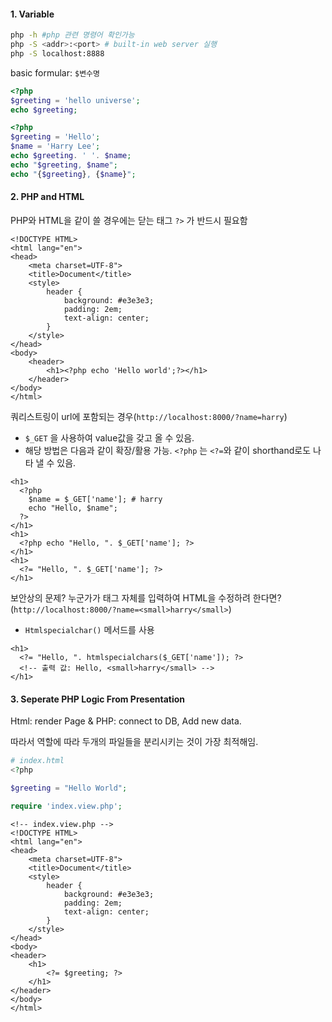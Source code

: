 #### 1. Variable

```bash
php -h #php 관련 명령어 확인가능
php -S <addr>:<port> # built-in web server 실행
php -S localhost:8888
```

basic formular:  `$변수명`

```php
<?php
$greeting = 'hello universe';
echo $greeting;
```

```php
<?php
$greeting = 'Hello';
$name = 'Harry Lee';
echo $greeting. ' '. $name;
echo "$greeting, $name";
echo "{$greeting}, {$name}";
```



#### 2. PHP and HTML

PHP와 HTML을 같이 쓸 경우에는 닫는 태그 `?>` 가 반드시 필요함

```php+HTML
<!DOCTYPE HTML>
<html lang="en">
<head>
    <meta charset=UTF-8">
    <title>Document</title>
    <style>
        header {
            background: #e3e3e3;
            padding: 2em;
            text-align: center;
        }
    </style>
</head>
<body>
    <header>
        <h1><?php echo 'Hello world';?></h1>
    </header>
</body>
</html>
```

쿼리스트링이 url에 포함되는 경우(`http://localhost:8000/?name=harry`)

- `$_GET` 을 사용하여 value값을 갖고 올 수 있음.
- 해당 방법은 다음과 같이 확장/활용 가능. `<?php` 는 `<?=`와 같이 shorthand로도 나타 낼 수 있음.

```php+HTML
<h1>
  <?php
  	$name = $_GET['name']; # harry
  	echo "Hello, $name";
  ?>
</h1>
<h1>
  <?php echo "Hello, ". $_GET['name']; ?>
</h1>
<h1>
  <?= "Hello, ". $_GET['name']; ?>
</h1>
```



보안상의 문제? 누군가가 태그 자체를 입력하여 HTML을 수정하려 한다면? (`http://localhost:8000/?name=<small>harry</small>`)

- `Htmlspecialchar()` 메서드를 사용

```php+HTML
<h1>
  <?= "Hello, ". htmlspecialchars($_GET['name']); ?> 
  <!-- 출력 값: Hello, <small>harry</small> -->
</h1>
```



#### 3. Seperate PHP Logic From Presentation

Html: render Page &  PHP: connect to DB, Add new data.

따라서 역할에 따라 두개의 파일들을 분리시키는 것이 가장 최적해임.

```php
# index.html
<?php

$greeting = "Hello World";

require 'index.view.php'; 
```

```php+HTML
<!-- index.view.php -->
<!DOCTYPE HTML>
<html lang="en">
<head>
    <meta charset=UTF-8">
    <title>Document</title>
    <style>
        header {
            background: #e3e3e3;
            padding: 2em;
            text-align: center;
        }
    </style>
</head>
<body>
<header>
    <h1>
        <?= $greeting; ?>
    </h1>
</header>
</body>
</html>
```

